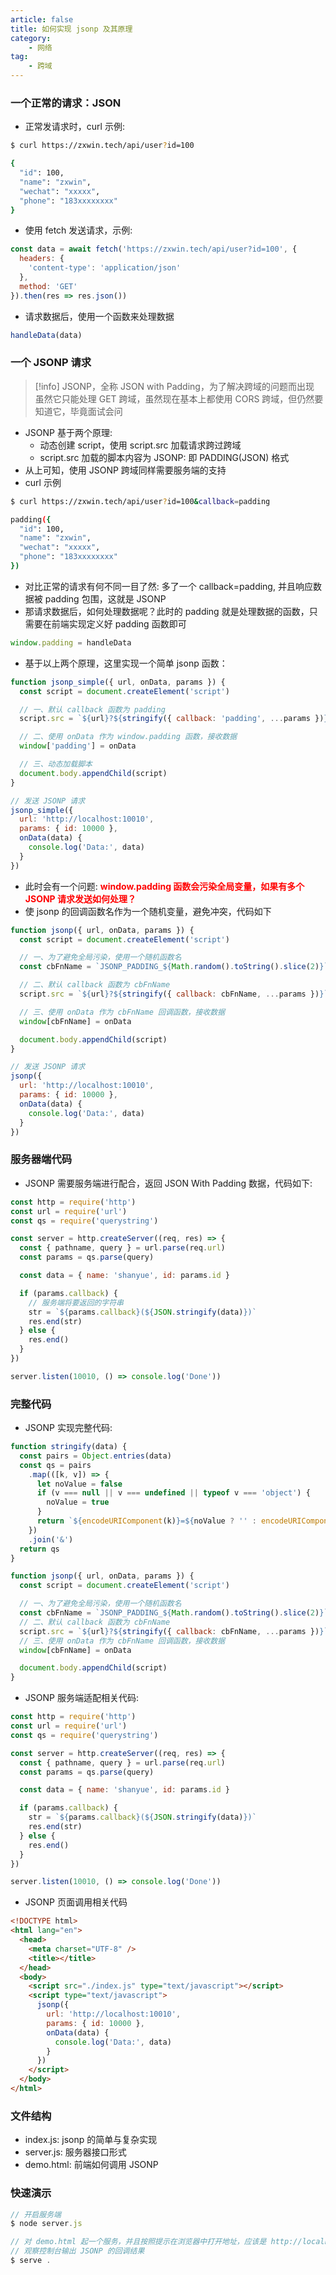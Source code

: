 ```yaml
---
article: false
title: 如何实现 jsonp 及其原理
category:
	- 网络
tag:
	- 跨域
---
```


### 一个正常的请求：JSON

- 正常发请求时，curl 示例:

```sh
$ curl https://zxwin.tech/api/user?id=100

{
  "id": 100,
  "name": "zxwin",
  "wechat": "xxxxx",
  "phone": "183xxxxxxxx"
}
```

- 使用 fetch 发送请求，示例:

```javascript
const data = await fetch('https://zxwin.tech/api/user?id=100', {
  headers: {
    'content-type': 'application/json'
  },
  method: 'GET'
}).then(res => res.json())
```

- 请求数据后，使用一个函数来处理数据

```javascript
handleData(data)
```

### 一个 JSONP 请求

> [!info]
> JSONP，全称 JSON with Padding，为了解决跨域的问题而出现<br>
> 虽然它只能处理 GET 跨域，虽然现在基本上都使用 CORS 跨域，但仍然要知道它，毕竟面试会问

- JSONP 基于两个原理:
  - 动态创建 script，使用 script.src 加载请求跨过跨域
  - script.src 加载的脚本内容为 JSONP: 即 PADDING(JSON) 格式
- 从上可知，使用 JSONP 跨域同样需要服务端的支持
- curl 示例

```sh
$ curl https://zxwin.tech/api/user?id=100&callback=padding

padding({
  "id": 100,
  "name": "zxwin",
  "wechat": "xxxxx",
  "phone": "183xxxxxxxx"
})
```

- 对比正常的请求有何不同一目了然: 多了一个 callback=padding, 并且响应数据被 padding 包围，这就是 JSONP
- 那请求数据后，如何处理数据呢？此时的 padding 就是处理数据的函数，只需要在前端实现定义好 padding 函数即可

```javascript
window.padding = handleData
```

- 基于以上两个原理，这里实现一个简单 jsonp 函数：

```javascript
function jsonp_simple({ url, onData, params }) {
  const script = document.createElement('script')

  // 一、默认 callback 函数为 padding
  script.src = `${url}?${stringify({ callback: 'padding', ...params })}`

  // 二、使用 onData 作为 window.padding 函数，接收数据
  window['padding'] = onData

  // 三、动态加载脚本
  document.body.appendChild(script)
}

// 发送 JSONP 请求
jsonp_simple({
  url: 'http://localhost:10010',
  params: { id: 10000 },
  onData(data) {
    console.log('Data:', data)
  }
})
```

- 此时会有一个问题: **<font color=red>window.padding 函数会污染全局变量，如果有多个 JSONP 请求发送如何处理？</font>**
- 使 jsonp 的回调函数名作为一个随机变量，避免冲突，代码如下

```javascript
function jsonp({ url, onData, params }) {
  const script = document.createElement('script')

  // 一、为了避免全局污染，使用一个随机函数名
  const cbFnName = `JSONP_PADDING_${Math.random().toString().slice(2)}`

  // 二、默认 callback 函数为 cbFnName
  script.src = `${url}?${stringify({ callback: cbFnName, ...params })}`

  // 三、使用 onData 作为 cbFnName 回调函数，接收数据
  window[cbFnName] = onData

  document.body.appendChild(script)
}

// 发送 JSONP 请求
jsonp({
  url: 'http://localhost:10010',
  params: { id: 10000 },
  onData(data) {
    console.log('Data:', data)
  }
})
```

### 服务器端代码

- JSONP 需要服务端进行配合，返回 JSON With Padding 数据，代码如下:

```javascript
const http = require('http')
const url = require('url')
const qs = require('querystring')

const server = http.createServer((req, res) => {
  const { pathname, query } = url.parse(req.url)
  const params = qs.parse(query)

  const data = { name: 'shanyue', id: params.id }

  if (params.callback) {
    // 服务端将要返回的字符串
    str = `${params.callback}(${JSON.stringify(data)})`
    res.end(str)
  } else {
    res.end()
  }
})

server.listen(10010, () => console.log('Done'))
```

### 完整代码

- JSONP 实现完整代码:

```javascript
function stringify(data) {
  const pairs = Object.entries(data)
  const qs = pairs
    .map(([k, v]) => {
      let noValue = false
      if (v === null || v === undefined || typeof v === 'object') {
        noValue = true
      }
      return `${encodeURIComponent(k)}=${noValue ? '' : encodeURIComponent(v)}`
    })
    .join('&')
  return qs
}

function jsonp({ url, onData, params }) {
  const script = document.createElement('script')

  // 一、为了避免全局污染，使用一个随机函数名
  const cbFnName = `JSONP_PADDING_${Math.random().toString().slice(2)}`
  // 二、默认 callback 函数为 cbFnName
  script.src = `${url}?${stringify({ callback: cbFnName, ...params })}`
  // 三、使用 onData 作为 cbFnName 回调函数，接收数据
  window[cbFnName] = onData

  document.body.appendChild(script)
}
```

- JSONP 服务端适配相关代码:

```javascript
const http = require('http')
const url = require('url')
const qs = require('querystring')

const server = http.createServer((req, res) => {
  const { pathname, query } = url.parse(req.url)
  const params = qs.parse(query)

  const data = { name: 'shanyue', id: params.id }

  if (params.callback) {
    str = `${params.callback}(${JSON.stringify(data)})`
    res.end(str)
  } else {
    res.end()
  }
})

server.listen(10010, () => console.log('Done'))
```

- JSONP 页面调用相关代码

```html
<!DOCTYPE html>
<html lang="en">
  <head>
    <meta charset="UTF-8" />
    <title></title>
  </head>
  <body>
    <script src="./index.js" type="text/javascript"></script>
    <script type="text/javascript">
      jsonp({
        url: 'http://localhost:10010',
        params: { id: 10000 },
        onData(data) {
          console.log('Data:', data)
        }
      })
    </script>
  </body>
</html>
```

### 文件结构

- index.js: jsonp 的简单与复杂实现
- server.js: 服务器接口形式
- demo.html: 前端如何调用 JSONP

### 快速演示

```javascript
// 开启服务端
$ node server.js

// 对 demo.html 起一个服务，并且按照提示在浏览器中打开地址，应该是 http://localhost:5000
// 观察控制台输出 JSONP 的回调结果
$ serve .
```
